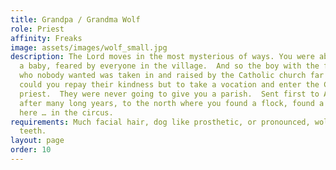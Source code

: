 ```yaml
---
title: Grandpa / Grandma Wolf
role: Priest
affinity: Freaks
image: assets/images/wolf_small.jpg
description: The Lord moves in the most mysterious of ways. You were abandoned as
  a baby, feared by everyone in the village.  And so the boy with the face of a wolf
  who nobody wanted was taken in and raised by the Catholic church far to the South.  How
  could you repay their kindness but to take a vocation and enter the Church as a
  priest.  They were never going to give you a parish.  Sent first to Africa and then,
  after many long years, to the north where you found a flock, found a parish at last,
  here … in the circus.
requirements: Much facial hair, dog like prosthetic, or pronounced, wolf-life canine
  teeth.
layout: page
order: 10
---
```


